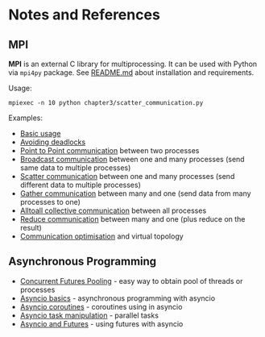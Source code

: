 # Notes and References

## MPI

**MPI** is an external C library for multiprocessing. It can be used with
Python via `mpi4py` package. See [README.md][1] about
installation and requirements.

Usage:
```
mpiexec -n 10 python chapter3/scatter_communication.py
```

Examples:

 - [Basic usage][2]
 - [Avoiding deadlocks][3]
 - [Point to Point communication][4] between two processes
 - [Broadcast communication][5] between one and many processes
   (send same data to multiple processes)
 - [Scatter communication][6] between
   one and many processes (send different data to multiple processes)
 - [Gather communication][7] between many
   and one (send data from many processes to one)
 - [Alltoall collective communication][8] between all processes
 - [Reduce communication][9] between many
   and one (plus reduce on the result)
 - [Communication optimisation][10] and virtual topology

## Asynchronous Programming

 - [Concurrent Futures Pooling][11] - easy way to obtain pool of threads or
   processes
 - [Asyncio basics][12] - asynchronous programming with asyncio
 - [Asyncio coroutines][13] - coroutines using in asyncio
 - [Asyncio task manipulation][14] - parallel tasks
 - [Asyncio and Futures][15] - using futures with asyncio

  [1]: README.md#requirements
  [2]: chapter3/mpi4py_basic_usage.py
  [3]: chapter3/mpi4py_avoiding_deadlock.py
  [4]: chapter3/mpi4py_communication_point_to_point.py
  [5]: chapter3/mpi4py_communication_broadcast.py
  [6]: chapter3/mpi4py_communication_scatter.py
  [7]: chapter3/mpi4py_communication_gather.py
  [8]: chapter3/mpi4py_communication_alltoall.py
  [9]: chapter3/mpi4py_communication_reduce.py
  [10]: chapter3/mpi4py_communication_optimisation.py
  [11]: chapter4/concurrent_futures_pooling.py
  [12]: chapter4/asyncio_basics.py
  [13]: chapter4/asyncio_coroutine.py
  [14]: chapter4/asyncio_task_manipulation.py
  [15]: chapter4/asyncio_and_futures.py
